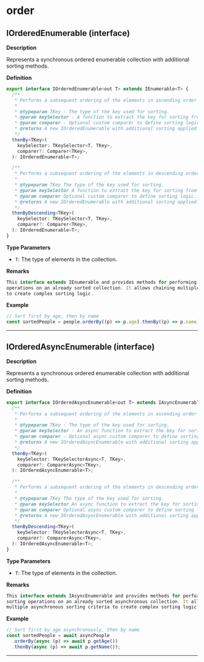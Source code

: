 <!-- markdownlint-disable MD036 -->

# order

## IOrderedEnumerable (interface)

**Description**

Represents a synchronous ordered enumerable collection with additional sorting
methods.

**Definition**

```typescript
export interface IOrderedEnumerable<out T> extends IEnumerable<T> {
  /**
   * Performs a subsequent ordering of the elements in ascending order based on a key.
   *
   * @typeparam TKey - The type of the key used for sorting.
   * @param keySelector - A function to extract the key for sorting from each element.
   * @param comparer - Optional custom comparer to define sorting logic.
   * @returns A new IOrderedEnumerable with additional sorting applied.
   */
  thenBy<TKey>(
    keySelector: TKeySelector<T, TKey>,
    comparer?: Comparer<TKey>,
  ): IOrderedEnumerable<T>;

  /**
   * Performs a subsequent ordering of the elements in descending order based on a key.
   *
   * @typeparam TKey The type of the key used for sorting.
   * @param keySelector A function to extract the key for sorting from each element.
   * @param comparer Optional custom comparer to define sorting logic.
   * @returns A new IOrderedEnumerable with additional sorting applied.
   */
  thenByDescending<TKey>(
    keySelector: TKeySelector<T, TKey>,
    comparer?: Comparer<TKey>,
  ): IOrderedEnumerable<T>;
}
```

**Type Parameters**

- `T`: The type of elements in the collection.

**Remarks**

```typescript
This interface extends IEnumerable and provides methods for performing secondary sorting
operations on an already sorted collection. It allows chaining multiple sorting criteria
to create complex sorting logic.
```

**Example**

```typescript
// Sort first by age, then by name
const sortedPeople = people.orderBy((p) => p.age).thenBy((p) => p.name);
```

---

## IOrderedAsyncEnumerable (interface)

**Description**

Represents a synchronous ordered enumerable collection with additional sorting
methods.

**Definition**

```typescript
export interface IOrderedAsyncEnumerable<out T> extends IAsyncEnumerable<T> {
  /**
   * Performs a subsequent ordering of the elements in ascending order based on an asynchronous key.
   *
   * @typeparam TKey - The type of the key used for sorting.
   * @param keySelector - An async function to extract the key for sorting from each element.
   * @param comparer - Optional async custom comparer to define sorting logic.
   * @returns A new IOrderedAsyncEnumerable with additional sorting applied.
   */
  thenBy<TKey>(
    keySelector: TKeySelectorAsync<T, TKey>,
    comparer?: ComparerAsync<TKey>,
  ): IOrderedAsyncEnumerable<T>;

  /**
   * Performs a subsequent ordering of the elements in descending order based on an asynchronous key.
   *
   * @typeparam TKey The type of the key used for sorting.
   * @param keySelector An async function to extract the key for sorting from each element.
   * @param comparer Optional async custom comparer to define sorting logic.
   * @returns A new IOrderedAsyncEnumerable with additional sorting applied.
   */
  thenByDescending<TKey>(
    keySelector: TKeySelectorAsync<T, TKey>,
    comparer?: ComparerAsync<TKey>,
  ): IOrderedAsyncEnumerable<T>;
}
```

**Type Parameters**

- `T`: The type of elements in the collection.

**Remarks**

```typescript
This interface extends IAsyncEnumerable and provides methods for performing secondary
sorting operations on an already sorted asynchronous collection. It allows chaining
multiple asynchronous sorting criteria to create complex sorting logic.
```

**Example**

```typescript
// Sort first by age asynchronously, then by name
const sortedPeople = await asyncPeople
  .orderBy(async (p) => await p.getAge())
  .thenBy(async (p) => await p.getName());
```

---
